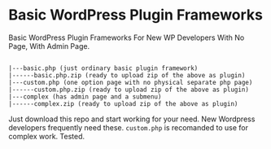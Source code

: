 # Basic WordPress Plugin Frameworks

Basic WordPress Plugin Frameworks For New WP Developers With No Page, With Admin Page.

````

|---basic.php (just ordinary basic plugin framework)
|------basic.php.zip (ready to upload zip of the above as plugin)
|---custom.php (one option page with no physical separate php page)
|------custom.php.zip (ready to upload zip of the above as plugin)
|---complex (has admin page and a submenu)
|------complex.zip (ready to upload zip of the above as plugin)

````

Just download this repo and start working for your need. New Wordpress developers frequently need these. `custom.php` is recomanded to use for complex work. Tested.
